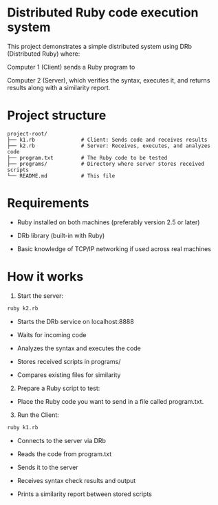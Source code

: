 # Distributed Ruby code execution system

This project demonstrates a simple distributed system using DRb (Distributed Ruby) where:

Computer 1 (Client) sends a Ruby program to

Computer 2 (Server), which verifies the syntax, executes it, and returns results along with a similarity report.

# Project structure
```plaintext
project-root/
├── k1.rb               # Client: Sends code and receives results
├── k2.rb               # Server: Receives, executes, and analyzes code
├── program.txt         # The Ruby code to be tested
├── programs/           # Directory where server stores received scripts
└── README.md           # This file
```

# Requirements
- Ruby installed on both machines (preferably version 2.5 or later)

- DRb library (built-in with Ruby)

- Basic knowledge of TCP/IP networking if used across real machines

# How it works

1. Start the server:
```bash
ruby k2.rb
```
- Starts the DRb service on localhost:8888

- Waits for incoming code

- Analyzes the syntax and executes the code

- Stores received scripts in programs/

- Compares existing files for similarity

2. Prepare a Ruby script to test:

- Place the Ruby code you want to send in a file called program.txt.

3. Run the Client:

```bash
ruby k1.rb
```

- Connects to the server via DRb

- Reads the code from program.txt

- Sends it to the server

- Receives syntax check results and output

- Prints a similarity report between stored scripts
